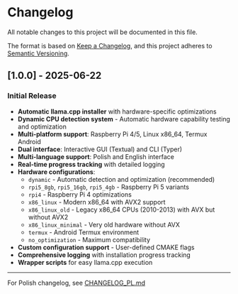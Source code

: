 # Changelog

All notable changes to this project will be documented in this file.

The format is based on [Keep a Changelog](https://keepachangelog.com/en/1.0.0/),
and this project adheres to [Semantic Versioning](https://semver.org/spec/v2.0.0.html).

## [1.0.0] - 2025-06-22

### Initial Release
- **Automatic llama.cpp installer** with hardware-specific optimizations
- **Dynamic CPU detection system** - Automatic hardware capability testing and optimization
- **Multi-platform support**: Raspberry Pi 4/5, Linux x86_64, Termux Android
- **Dual interface**: Interactive GUI (Textual) and CLI (Typer)
- **Multi-language support**: Polish and English interface
- **Real-time progress tracking** with detailed logging
- **Hardware configurations**:
  - `dynamic` - Automatic detection and optimization (recommended)
  - `rpi5_8gb`, `rpi5_16gb`, `rpi5_4gb` - Raspberry Pi 5 variants
  - `rpi4` - Raspberry Pi 4 optimizations
  - `x86_linux` - Modern x86_64 with AVX2 support
  - `x86_linux_old` - Legacy x86_64 CPUs (2010-2013) with AVX but without AVX2
  - `x86_linux_minimal` - Very old hardware without AVX
  - `termux` - Android Termux environment
  - `no_optimization` - Maximum compatibility
- **Custom configuration support** - User-defined CMAKE flags
- **Comprehensive logging** with installation progress tracking
- **Wrapper scripts** for easy llama.cpp execution


---

For Polish changelog, see [CHANGELOG_PL.md](CHANGELOG_PL.md)